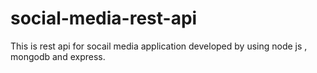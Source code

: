 # social-media-rest-api
This is rest api for socail media application developed by using node js , mongodb and express.
